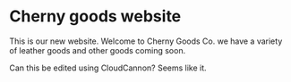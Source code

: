 # Cherny goods website

This is our new website. Welcome to Cherny Goods Co. we have a variety of leather goods and other goods coming soon.

Can this be edited using CloudCannon? Seems like it.